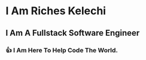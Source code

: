 # I Am Riches Kelechi

## I Am A Fullstack Software Engineer

### 👍 I Am Here To Help Code The World.
